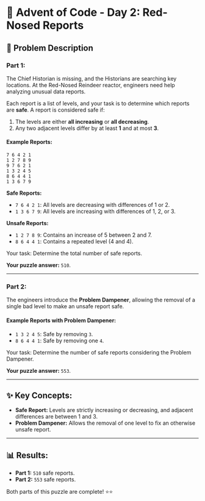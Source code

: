 # 🎄 Advent of Code - Day 2: Red-Nosed Reports

## 📜 Problem Description

### Part 1:
The Chief Historian is missing, and the Historians are searching key locations. At the Red-Nosed Reindeer reactor, engineers need help analyzing unusual data reports.

Each report is a list of levels, and your task is to determine which reports are **safe**. A report is considered safe if:
1. The levels are either **all increasing** or **all decreasing**.
2. Any two adjacent levels differ by at least **1** and at most **3**.

#### Example Reports:
```
7 6 4 2 1
1 2 7 8 9
9 7 6 2 1
1 3 2 4 5
8 6 4 4 1
1 3 6 7 9
```

**Safe Reports:**
- `7 6 4 2 1`: All levels are decreasing with differences of 1 or 2.
- `1 3 6 7 9`: All levels are increasing with differences of 1, 2, or 3.

**Unsafe Reports:**
- `1 2 7 8 9`: Contains an increase of 5 between 2 and 7.
- `8 6 4 4 1`: Contains a repeated level (4 and 4).

Your task: Determine the total number of safe reports.

**Your puzzle answer:** `510`.

---

### Part 2:
The engineers introduce the **Problem Dampener**, allowing the removal of a single bad level to make an unsafe report safe.

#### Example Reports with Problem Dampener:
- `1 3 2 4 5`: Safe by removing `3`.
- `8 6 4 4 1`: Safe by removing one `4`.

Your task: Determine the number of safe reports considering the Problem Dampener.

**Your puzzle answer:** `553`.

---

## ✨ Key Concepts:
- **Safe Report:** Levels are strictly increasing or decreasing, and adjacent differences are between 1 and 3.
- **Problem Dampener:** Allows the removal of one level to fix an otherwise unsafe report.

---

## 📊 Results:
- **Part 1:** `510` safe reports.
- **Part 2:** `553` safe reports.

Both parts of this puzzle are complete! ⭐⭐

